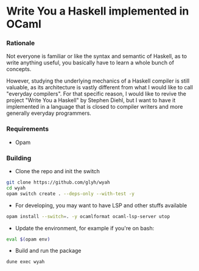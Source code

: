# Write You a Haskell implemented in OCaml

### Rationale

Not everyone is familiar or like the syntax and semantic of Haskell, as to write anything useful, you basically have to learn a whole bunch of concepts. 

However, studying the underlying mechanics of a Haskell compiler is still valuable, as its architecture is vastly different from what I would like to call "everyday compilers". For that specific reason, I would like to revive the project "Write You a Haskell" by Stephen Diehl, but I want to have it implemented in a language that is closed to compiler writers and more generally everyday programmers.   

### Requirements
- Opam

### Building

- Clone the repo and init the switch
```sh
git clone https://github.com/glyh/wyah
cd wyah
opam switch create . --deps-only --with-test -y
```
- For developing, you may want to have LSP and other stuffs available
```sh
opam install --switch=. -y ocamlformat ocaml-lsp-server utop
```
- Update the environment, for example if you're on bash: 
```bash
eval $(opam env)
```
- Build and run the package
```sh
dune exec wyah
```
